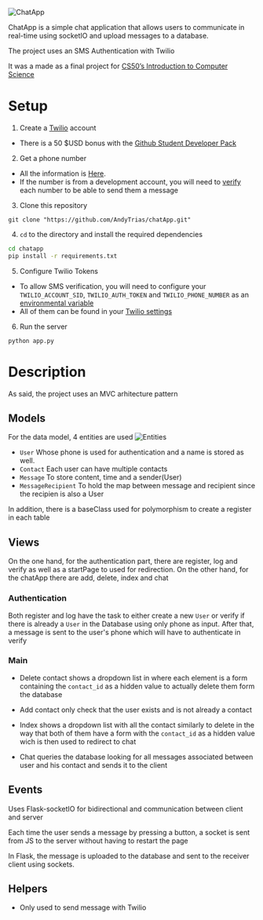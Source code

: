 ![ChatApp](https://i.ibb.co/Km0H7wW/ChatApp.png)

ChatApp is a simple chat application that allows users to communicate in real-time using socketIO and upload messages to a database. 

The project uses an SMS Authentication with Twilio

It was a made as a final project for [CS50’s Introduction to Computer Science](https://cs50.harvard.edu/)


# Setup 

1. Create a [Twilio](https://www.twilio.com/es-mx/) account<br/>

- There is a 50 $USD bonus with the [Github Student Developer Pack](https://education.github.com/pack)

2. Get a phone number <br/>

 - All the information is [Here](https://console.twilio.com/?frameUrl=%2Fconsole%3Fx-target-region%3Dus1). 
 - If the number is from a development account, you will need to [verify](https://www.google.com/search?q=verify+caller+id+twilio&ei=OzMyY6yqMZ_e1sQP4LmueA&oq=verify+caller+id+&gs_lcp=Cgdnd3Mtd2l6EAMYADIECAAQEzIECAAQEzIICAAQHhAWEBMyCAgAEB4QFhATMggIABAeEBYQEzIICAAQHhAWEBMyCAgAEB4QFhATMggIABAeEBYQEzIICAAQHhAWEBMyCAgAEB4QFhATOgoIABBHENYEELADSgQIQRgASgQIRhgAUIUBWIUBYIYIaAFwAXgAgAF-iAF-kgEDMC4xmAEAoAEByAEIwAEB&sclient=gws-wiz) each number to be able to send them a message


3. Clone this repository
``` 
git clone "https://github.com/AndyTrias/chatApp.git" 
``` 

4. ```cd``` to the directory and install the required dependencies
```sh
cd chatapp
pip install -r requirements.txt
```

5. Configure Twilio Tokens 
- To allow SMS verification, you will need to configure your
```TWILIO_ACCOUNT_SID```, ```TWILIO_AUTH_TOKEN``` and  ```TWILIO_PHONE_NUMBER``` as an [environmental variable](https://www.twilio.com/blog/2017/01/how-to-set-environment-variables.html)
- All of them can be found in your [Twilio settings](https://console.twilio.com/?frameUrl=/console)

6. Run the server
```
python app.py
```

# Description
As said, the project uses an MVC arhitecture pattern

## Models
For the data model, 4 entities are used
![Entities](https://i.ibb.co/S3p8w1F/Captura-de-pantalla-2022-09-28-204939.png)

- ```User``` Whose phone is used for authentication and a name is stored as well.
- ```Contact``` Each user can have multiple contacts
- ```Message``` To store content, time and a sender(User) 
- ```MessageRecipient``` To hold the map between message and recipient since the recipien is also a User

In addition, there is a baseClass used for polymorphism to create a register in each table

## Views
On the one hand, for the authentication part, there are register, log and verify as well as a startPage to used for redirection. On the other hand, for the chatApp there are add, delete, index and chat

### Authentication
Both register and log have the task to either create a new ```User``` or verify if there is already a ```User``` in the Database using only phone as input. After that, a message is sent to the user's phone which will have to authenticate in verify

### Main
- Delete contact shows a dropdown list in where each element is a form containing the ```contact_id``` as a hidden value to actually delete them form the database

- Add contact only check that the user exists and is not already a contact

- Index shows a dropdown list with all the contact similarly to delete in the way that both of them have a form with the ```contact_id``` as a hidden value wich is then used to redirect to chat

- Chat queries the database looking for all messages associated between user and his contact and sends it to the client 

## Events
Uses Flask-socketIO for bidirectional and communication between client and server<br/> 

Each time the user sends a message by pressing a button, a socket is sent from JS to the server without having to restart the page

In Flask, the message is uploaded to the database and sent to the receiver client using sockets.

## Helpers
- Only used to send message with Twilio


